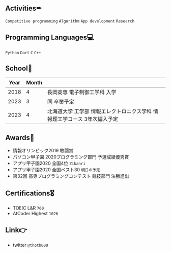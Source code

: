 ## Activities✒
`Competitive programming` `Algorithm` `App development` `Research`

## Programming Languages💻
`Python` `Dart` `C` `C++`

## School🏫
|Year|Month||
|---|---|---|
|2018|4|長岡高専 電子制御工学科 入学|
|2023|3|同 卒業予定|
|2023|4|北海道大学 工学部 情報エレクトロニクス学科 情報理工学コース 3年次編入予定|

## Awards🥇
- 情報オリンピック2019 敢闘賞
- パソコン甲子園 2020プログラミング部門 予選成績優秀賞
- アプリ甲子園2020 全国4位 `Zikanri`
- アプリ甲子園2020 全国ベスト30 `明日の予定`
- 第32回 高専プログラミングコンテスト 競技部門 決勝進出

## Certifications🎖
- TOEIC L&R `760`
- AtCoder Highest `1026`

## Link👉
- twitter `@thoth000`
